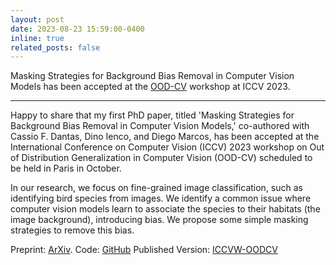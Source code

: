 ```yaml
---
layout: post
date: 2023-08-23 15:59:00-0400
inline: true
related_posts: false
---
```


Masking Strategies for Background Bias Removal in Computer Vision Models has been accepted at the [OOD-CV](https://www.ood-cv.org/2023/index.html) workshop at ICCV 2023.

---

Happy to share that my first PhD paper, titled 'Masking Strategies for Background Bias Removal in Computer Vision Models,' co-authored with Cassio F. Dantas, Dino Ienco, and Diego Marcos, has been accepted at the International Conference on Computer Vision (ICCV) 2023 workshop on Out of Distribution Generalization in Computer Vision (OOD-CV) scheduled to be held in Paris in October.

In our research, we focus on fine-grained image classification, such as identifying bird species from images. We identify a common issue where computer vision models learn to associate the species to their habitats (the image background), introducing bias. We propose some simple masking strategies to remove this bias.

Preprint: [ArXiv](https://arxiv.org/abs/2308.12127).
Code: [GitHub](https://github.com/ananthu-aniraj/masking_strategies_bias_removal)
Published Version: [ICCVW-OODCV](https://openaccess.thecvf.com/content/ICCV2023W/OODCV/html/Aniraj_Masking_Strategies_for_Background_Bias_Removal_in_Computer_Vision_Models_ICCVW_2023_paper.html)



